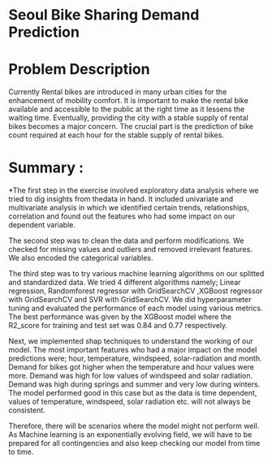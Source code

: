 # Seoul Bike Sharing Demand Prediction
# Problem Description
  Currently Rental bikes are introduced in many urban cities for the enhancement of mobility comfort. It is important to make the rental bike available and accessible to   the public at the right time as it lessens the waiting time. Eventually, providing the city with a stable supply of rental bikes becomes a major concern. The crucial     part is the prediction of bike count required at each hour for the stable supply of rental bikes.
# Summary :
  *The first step in the exercise involved exploratory data analysis where we tried to dig insights from thedata in hand. It included univariate and multivariate            analysis in which we identified certain trends, relationships, correlation and found out the features who had some impact on our dependent variable.
  
   The second step was to clean the data and perform modifications. We checked for missing values and outliers and removed irrelevant features. We also encoded the          categorical variables.
   
   The third step was to try various machine learning algorithms on our splitted and standardized data. We tried 4 different algorithms namely; Linear regression,          Randomforest regressor with GridSearchCV ,XGBoost regressor with GridSearchCV and SVR with GridSearchCV. We did hyperparameter tuning and evaluated the performance      of each model using various metrics. The best performance was given by the XGBoost model where the R2_score for training and test set was 0.84 and 0.77                  respectively.       
   
   Next, we implemented shap techniques to understand the working of our model. The most important features who had a major impact on the model predictions were; hour,      temperature, windspeed, solar-radiation and month. Demand for bikes got higher when the temperature and hour values were more. Demand was high for low values of          windspeed and solar radiation. Demand was high during springs and summer and very low during winters. The model performed good in this case but as the data is time      dependent, values of temperature, windspeed, solar radiation etc. will not always be consistent.
   
   Therefore, there will be scenarios where the model might not perform well. As Machine learning is an exponentially evolving field, we will have to be prepared for all    contingencies and also keep checking our model from time to time.
